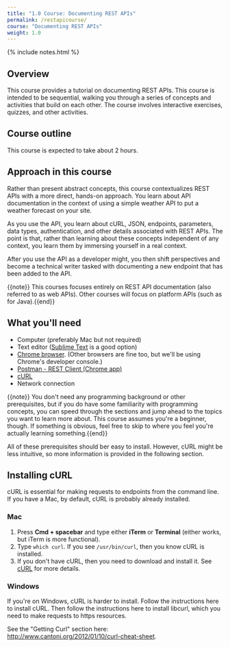 ```yaml
---
title: "1.0 Course: Documenting REST APIs"
permalink: /restapicourse/
course: "Documenting REST APIs"
weight: 1.0
---
```

{% include notes.html %}

## Overview
This course provides a tutorial on documenting REST APIs. This course is intended to be sequential, walking you through a series of concepts and activities that build on each other. The course involves interactive exercises, quizzes, and other activities.

## Course outline

This course is expected to take about 2 hours.

## Approach in this course

Rather than present abstract concepts, this course contextualizes REST APIs with a more direct, hands-on approach. You learn about API documentation in the context of using a simple weather API to put a weather forecast on your site. 

As you use the API, you learn about cURL, JSON, endpoints, parameters, data types, authentication, and other details associated with REST APIs. The point is that, rather than learning about these concepts independent of any context, you learn them by immersing yourself in a real context.

After you use the API as a developer might, you then shift perspectives and become a technical writer tasked with documenting a new endpoint that has been added to the API.

{{note}} This courses focuses entirely on REST API documentation (also referred to as web APIs). Other courses will focus on platform APIs (such as for Java).{{end}}

## What you'll need

* Computer (preferably Mac but not required)
* Text editor ([Sublime Text](http://www.sublimetext.com/) is a good option)
* [Chrome browser](http://www.google.com/chrome/). (Other browsers are fine too, but we'll be using Chrome's developer console.)
* [Postman - REST Client (Chrome app)](https://chrome.google.com/webstore/detail/postman-rest-client/fdmmgilgnpjigdojojpjoooidkmcomcm?hl=en)
* [cURL](http://curl.haxx.se/)
* Network connection

{{note}} You don't need any programming background or other prerequisites, but if you do have some familiarity with programming concepts, you can speed through the sections and jump ahead to the topics you want to learn more about. This course assumes you're a beginner, though. If something is obvious, feel free to skip to where you feel you're actually learning something.{{end}}

All of these prerequisites should ber easy to install. However, cURL might be less intuitive, so more information is provided in the following section.

## Installing cURL
cURL is essential for making requests to endpoints from the command line.  If you have a Mac, by default, cURL is probably already installed. 

### Mac 
1. Press **Cmd + spacebar** and type either **iTerm** or **Terminal** (either works, but iTerm is more functional). 
2. Type `which curl`.
	If you see `/usr/bin/curl`, then you know cURL is installed. 
3. If you don't have cURL, then you need to download and install it. See [cURL](http://curl.haxx.se/) for more details.

### Windows
If you're on Windows, cURL is harder to install. Follow the instructions here to install cURL. Then follow the instructions here to install libcurl, which you need to make requests to https resources.

See the "Getting Curl" section here: http://www.cantoni.org/2012/01/10/curl-cheat-sheet.

